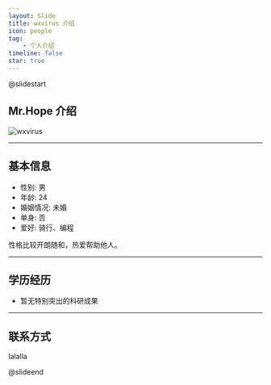 ```yaml
---
layout: Slide
title: wxvirus 介绍
icon: people
tag:
    - 个人介绍
timeline: false
star: true
---
```


@slidestart

<!-- .element: class="r-fit-text" -->

## Mr.Hope 介绍

![wxvirus](https://sword-demon.github.io/vue-blog/logo.jpg)

---

## 基本信息

-   性别: 男
-   年龄: 24
-   婚姻情况: 未婚
-   单身: 否
-   爱好: 骑行、编程

性格比较开朗随和，热爱帮助他人。

---

## 学历经历

-   暂无特别突出的科研成果

---

## 联系方式

lalalla

@slideend
